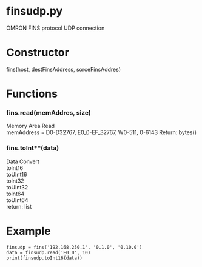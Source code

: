 # finsudp.py
OMRON FINS protocol UDP connection

# Constructor
fins(host, destFinsAddress, sorceFinsAddres)

# Functions
### fins.read(memAddres, size)
Memory Area Read  
memAddress = D0-D32767, E0_0-EF_32767, W0-511, 0-6143
Return: bytes()

### fins.toInt**(data)
Data Convert  
 toInt16  
 toUInt16  
 toInt32  
 toUInt32  
 toInt64  
 toUInt64  
 return: list
 

# Example
```
finsudp = fins('192.168.250.1', '0.1.0', '0.10.0')
data = finsudp.read('E0_0", 10)
print(finsudp.toInt16(data))
```
